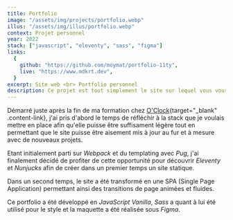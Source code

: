 ```yaml
---
title: Portfolio
image: "/assets/img/projects/portfolio.webp"
illus: "/assets/img/illus/portfolio.webp"
context: Projet personnel
year: 2022
stack: ["javascript", "eleventy", "sass", "figma"]
links:
  {
    github: "https://github.com/moymat/portfolio-11ty",
    live: "https://www.mdkrt.dev",
  }
excerpt: Site web <br> Portfolio personnel
description: Ce projet est tout simplement le site sur lequel vous vous trouvez actuellement.
---
```


Démarré juste après la fin de ma formation chez [O'Clock](https://oclock.io/){target="\_blank" .content-link}, j'ai pris d'abord le temps de réfléchir à la stack que je voulais mettre en place afin qu'elle puisse être suffisament légère tout en permettant que le site puisse être aisement mis à jour au fur et à mesure avec de nouveaux projets.

Etant initialement parti sur _Webpack_ et du templating avec _Pug_, j'ai finalement décidé de profiter de cette opportunité pour découvrir _Eleventy_ et _Nunjucks_ afin de créer dans un premier temps un site statique.

Dans un second temps, le site a été transformé en une SPA (Single Page Application) permettant ainsi des transitions de page animées et fluides.

Ce portfolio a été développé en _JavaScript Vanilla_, _Sass_ a quant à lui été utilisé pour le style et la maquette a été réalisée sous _Figma_.
